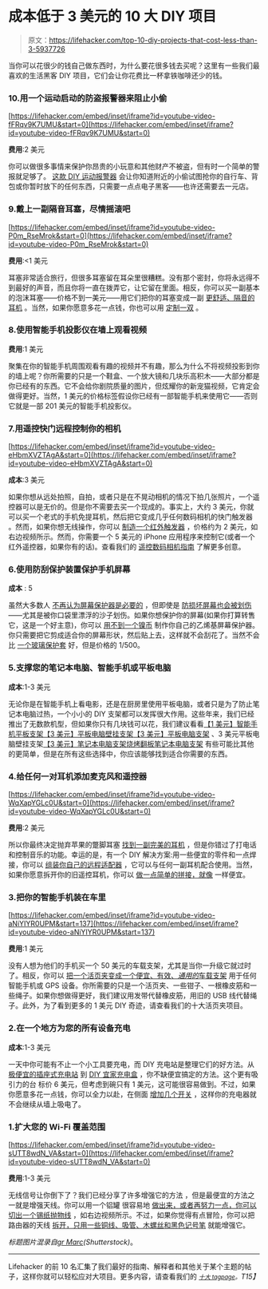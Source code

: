 # 成本低于 3 美元的 10 大 DIY 项目

> 原文：<https://lifehacker.com/top-10-diy-projects-that-cost-less-than-3-5937726>

当你可以花很少的钱自己做东西时，为什么要花很多钱去买呢？这里有一些我们最喜欢的生活黑客 DIY 项目，它们会让你花费比一杯拿铁咖啡还少的钱。



### 10.用一个运动启动的防盗报警器来阻止小偷

 [https://lifehacker.com/embed/inset/iframe?id=youtube-video-fFRqv9K7UMU&start=0](https://lifehacker.com/embed/inset/iframe?id=youtube-video-fFRqv9K7UMU&start=0) 

**费用**:2 美元

你可以做很多事情来保护你昂贵的小玩意和其他财产不被盗，但有时一个简单的警报就足够了。 [这款 DIY 运动报警器](http://lifehacker.com/protect-anything-from-theft-with-this-2-diy-motion-al-5932698) 会让你知道附近的小偷试图抢你的自行车、背包或你暂时放下的任何东西，只需要一点点电子黑客——也许还需要去一元店。

### 9.戴上一副隔音耳塞，尽情摇滚吧

 [https://lifehacker.com/embed/inset/iframe?id=youtube-video-P0m_RseMrok&start=0](https://lifehacker.com/embed/inset/iframe?id=youtube-video-P0m_RseMrok&start=0) 

**费用**:<1 美元

耳塞非常适合旅行，但很多耳塞留在耳朵里很糟糕。没有那个密封，你将永远得不到最好的声音，而且你将一直在拨弄它，让它留在里面。相反，你可以买一副基本的泡沫耳塞——价格不到一美元——用它们把你的耳塞变成一副 [更舒适、隔音的耳机](https://lifehacker.com/make-comfortable-noise-isolating-earbuds-for-less-than-5347245) 。当然，如果你愿意多花一点钱，你也可以用 [定制一双](https://lifehacker.com/diy-custom-molded-in-ear-headphones-5787610) 。

### 8.使用智能手机投影仪在墙上观看视频

**费用**:1 美元

聚集在你的智能手机周围观看有趣的视频并不有趣，那么为什么不将视频投影到你的墙上呢？你所需要的只是一个鞋盒、一个放大镜和几块乐高积木——大部分都是你已经有的东西。它不会给你剧院质量的图片，但炫耀你的新宠猫视频，它肯定会做得更好。当然，1 美元的价格标签假设你已经有一部智能手机来使用它——否则它就是一部 201 美元的智能手机投影仪。

### 7.用遥控快门远程控制你的相机

 [https://lifehacker.com/embed/inset/iframe?id=youtube-video-eHbmXVZTAgA&start=0](https://lifehacker.com/embed/inset/iframe?id=youtube-video-eHbmXVZTAgA&start=0) 

**成本**:3 美元

如果你想从远处拍照，自拍，或者只是在不晃动相机的情况下拍几张照片，一个遥控器可以是无价的。但是你不需要去买一个现成的。事实上，大约 3 美元，你就可以买一个老式的手机免提耳机，然后把它变成几乎任何数码相机的快门触发器 。然而，如果你想无线操作，你可以 [制造一个红外触发器](http://lifehacker.com/make-a-diy-infrared-trigger-to-control-your-dslr-with-y-5785557) ，价格约为 2 美元，如右边视频所示。然而，你需要一个 5 美元的 iPhone 应用程序来控制它(或者一个红外遥控器，如果你有的话)。查看我们的 [遥控数码相机指南](http://lifehacker.com/how-to-remotely-control-your-digital-camera-to-take-bet-5898247#_ga=1.236731657.98392234.1438719319) 了解更多创意。

### 6.使用防刮保护装置保护手机屏幕

**成本** : 5

虽然大多数人 [不再认为屏幕保护器是必要的](http://lifehacker.com/are-screen-protectors-necessary-anymore-5881290) ，但即使是 [防损坏屏幕也会被划伤](http://lifehacker.com/your-keys-arent-scratching-your-smartphone-its-the-san-5937324)——尤其是被你口袋里漂浮的沙子划伤。如果你想保护你的屏幕(如果你打算转售它，这是一个好主意)，你可以 [用不到一个镍币](https://lifehacker.com/make-your-own-vinyl-screen-protector-for-less-than-a-ni-5667841) 制作你自己的乙烯基屏幕保护器。你只需要把它剪成适合你的屏幕形状，然后贴上去，这样就不会刮花了。当然不会比 [一个玻璃保护套](http://lifehacker.com/are-glass-screen-protectors-better-than-plastic-ones-1611904544) 好，但是价格的 1/500。

### 5.支撑您的笔记本电脑、智能手机或平板电脑

**成本**:1-3 美元

无论你是在智能手机上看电影，还是在厨房里使用平板电脑，或者只是为了防止笔记本电脑过热，一个小小的 DIY 支架都可以发挥很大作用。这些年来，我们已经推出了无数款机型，但如果你只有几块钱可以花，我们建议看看[【1 美元】智能手机平板支架](http://lifehacker.com/turn-a-1-plate-stand-into-a-universal-smartphone-stand-5756964)[【3 美元】平板电脑壁挂支架](http://www.tumbleweedlabs.com/projects/three-dollar-ipad-wall-mount/)[【3 美元】平板电脑支架](http://lifehacker.com/make-a-diy-ikea-ipad-stand-for-3-5719488) 、3 美元平板电脑壁挂支架[【3 美元】笔记本电脑支架](http://lifehacker.com/build-your-own-vertical-laptop-stand-for-3-5898996)[烧烤翻板笔记本电脑支架](http://lifehacker.com/keep-your-laptop-cool-and-elevated-with-a-3-barbecue-f-5934775) 有些可能比其他的更简单，但是在所有这些选择中，你应该能够找到适合你需要的东西。

### 4.给任何一对耳机添加麦克风和遥控器

 [https://lifehacker.com/embed/inset/iframe?id=youtube-video-WqXapYGLc0U&start=0](https://lifehacker.com/embed/inset/iframe?id=youtube-video-WqXapYGLc0U&start=0) 

**费用**:2 美元

所以你最终决定抛弃苹果的蹩脚耳塞 [找到一副完美的耳机](http://lifehacker.com/how-to-choose-the-perfect-pair-of-headphones-5800772) ，但是你错过了打电话和控制音乐的功能。幸运的是，有一个 DIY 解决方案:用一些便宜的零件和一点焊接，你可以 [组装你自己的远程适配器](http://lifehacker.com/diy-headphone-adapter-adds-pause-play-and-a-microphon-5904280) ，它可以与任何一副耳机配合使用。当然，如果你愿意拆开你的旧遥控耳机，你可以 [做一点简单的拼接，就像](https://lifehacker.com/add-a-remote-and-mic-to-your-favorite-earbuds-without-5802821) 一样便宜。

### 3.把你的智能手机装在车里

 [https://lifehacker.com/embed/inset/iframe?id=youtube-video-aNiYIYR0UPM&start=137](https://lifehacker.com/embed/inset/iframe?id=youtube-video-aNiYIYR0UPM&start=137) 

**费用**:1 美元

没有人想为他们的手机买一个 50 美元的车载支架，尤其是当你一升级它就过时了。相反，你可以 [把一个活页夹变成一个便宜、有效、*通用的*车载支架](https://lifehacker.com/how-to-build-a-car-mount-for-your-cellphone-from-office-5747897) 用于任何智能手机或 GPS 设备。你所需要的只是一个活页夹、一些钳子、一根橡皮筋和一些绳子。如果你想做得更好，我们建议用发带代替橡皮筋，用旧的 USB 线代替绳子。此外，为了看到更多的 1 美元 DIY 奇迹，请查看我们的十大活页夹项目。

### 2.在一个地方为您的所有设备充电

**成本**:1-3 美元

一天中你可能有不止一个小工具要充电，而 DIY 充电站是整理它们的好方法。从 [极便宜的插座式充电站](https://lifehacker.com/make-an-outlet-mounted-charge-station-from-a-shampoo-bo-5308354) 到 [DIY 宜家充电盒](http://lifehacker.com/ikea-charging-station-277771) ，你不缺便宜搞定的方法。这个更有吸引力的台 标价 6 美元，但考虑到碗只有 1 美元，这可能很容易做到。不过，如果你愿意多花一点钱，你可以全力以赴，在侧面 [增加几个开关](https://lifehacker.com/build-an-ikea-charging-station-with-switches-303142) ，这样你的充电器就不会继续从墙上吸电了。

### 1.扩大您的 Wi-Fi 覆盖范围

 [https://lifehacker.com/embed/inset/iframe?id=youtube-video-sUTT8wdN_VA&start=0](https://lifehacker.com/embed/inset/iframe?id=youtube-video-sUTT8wdN_VA&start=0) 

**费用**:1-3 美元

无线信号让你倒下了？我们已经分享了许多增强它的方法 ，但是最便宜的方法之一就是增强天线。你可以用一个铝罐 很容易地 [做出来，或者再努力一点，你可以](https://lifehacker.com/use-an-aluminum-can-as-a-wi-fi-extender-5839243) [切出一个锡纸抛物线](http://lifehacker.com/boost-your-wireless-signal-with-a-homemade-wifi-extende-296367) ，如右边视频所示。不过，如果你觉得有点冒险，你可以把路由器的天线 [拆开，只用一些铜线、吸管、木螺丝和黑色记号笔](https://lifehacker.com/boost-your-wi-fi-antenna-for-less-than-a-dollar-324681) 就能增强它。

*标题图片混录自*[*gr Marc*](http://www.shutterstock.com/pic.mhtml?id=100196561)*(Shutterstock)*。

* * *

Lifehacker 的前 10 名汇集了我们最好的指南、解释者和其他关于某个主题的帖子，这样你就可以轻松应对大项目。更多内容，请查看我们的 [*<small>十大 tagpage</small>*](http://lifehacker.com/tag/lifehacker-top-10)*<small>。</small>T15】*